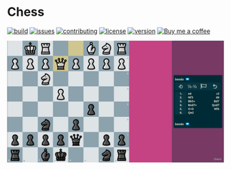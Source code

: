 # Chess

[![build](https://img.shields.io/github/workflow/status/bend-n/chess/export?logo=github&style=for-the-badge)](https://github.com/bend-n/chess/actions/workflows/export.yml "Build workflow")
[![issues](https://img.shields.io/github/issues/bend-n/chess?logo=github&style=for-the-badge)](https://github.com/bend-n/chess/issues "Issues")
[![contributing](https://img.shields.io/badge/contributions-open-brightgreen?style=for-the-badge)](https://github.com/bend-n/chess/blob/main/CONTRIBUTING.md)
[![license](https://img.shields.io/badge/License-MIT-blue?style=for-the-badge)](https://github.com/bend-n/chess/blob/main/LICENSE "License")
[![version](https://img.shields.io/badge/3.5-blue?logo=godot-engine&logoColor=white&label=godot&style=for-the-badge)](https://godotengine.org "Made with godot")
<a href='https://ko-fi.com/bendn' title='Buy me a coffee' target='_blank'><img height='28' src='https://storage.ko-fi.com/cdn/brandasset/kofi_button_red.png' alt='Buy me a coffee'> </a>

[![screenshot](https://raw.githubusercontent.com/bend-n/chess/main/.github/screenshot.png)](https://bendn.itch.io/chess "Playing.. Against myself")
